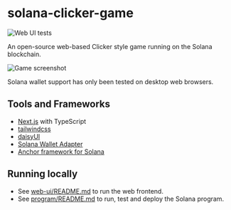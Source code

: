 # solana-clicker-game

![Web UI tests](https://github.com/briangershon/solana-clicker-game/actions/workflows/continuous-integration.yaml/badge.svg)

An open-source web-based Clicker style game running on the Solana blockchain.

![Game screenshot](./screenshots/home.png)

Solana wallet support has only been tested on desktop web browsers.

## Tools and Frameworks

- [Next.js](https://nextjs.org/) with TypeScript
- [tailwindcss](https://tailwindcss.com/)
- [daisyUI](https://daisyui.com)
- [Solana Wallet Adapter](https://github.com/solana-labs/wallet-adapter)
- [Anchor framework for Solana](https://book.anchor-lang.com/)

## Running locally

- See [web-ui/README.md](web-ui/README.md) to run the web frontend.
- See [program/README.md](program/README.md) to run, test and deploy the Solana program.
